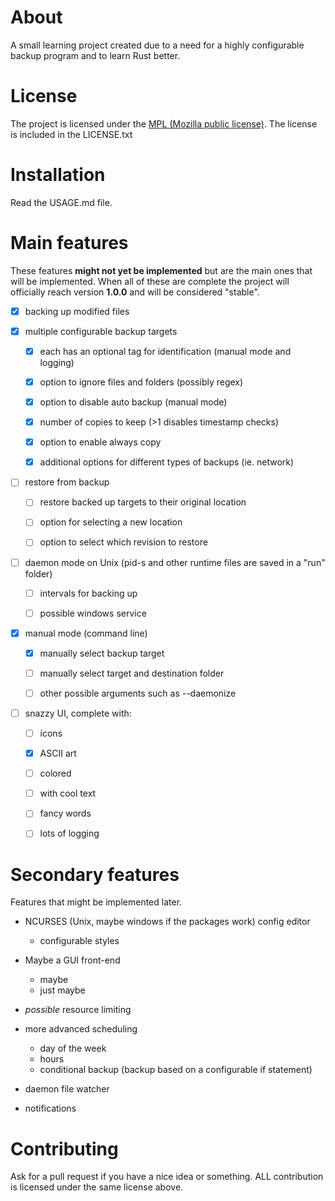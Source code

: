 
# About

A small learning project created due to a need for a highly configurable
backup program and to learn Rust better.

# License
The project is licensed under the [MPL (Mozilla public license)](https://www.mozilla.org/en-US/MPL/2.0/).
The license is included in the LICENSE.txt

# Installation
Read the USAGE.md file.

# Main features

These features **might not yet be implemented** but are the main ones that
will be implemented. When all of these are complete the project will officially
reach version **1.0.0** and will be considered "stable".

- [x] backing up modified files


- [x] multiple configurable backup targets
    - [x] each has an optional tag for identification (manual mode and logging)
    - [x] option to ignore files and folders (possibly regex)
    - [x] option to disable auto backup (manual mode)
    - [x] number of copies to keep (>1 disables timestamp checks)
    - [x] option to enable always copy
    - [x] additional options for different types of backups (ie. network)


- [ ] restore from backup
	- [ ] restore backed up targets to their original location
	- [ ] option for selecting a new location
	- [ ] option to select which revision to restore


- [ ] daemon mode on Unix (pid-s and other runtime files are saved in a "run" folder)
    - [ ] intervals for backing up
    - [ ] possible windows service


- [x] manual mode (command line)
	- [x] manually select backup target
	- [ ] manually select target and destination folder
	- [ ] other possible arguments such as --daemonize


- [ ] snazzy UI, complete with:
    - [ ] icons
    - [x] ASCII art
    - [ ] colored
    - [ ] with cool text
    - [ ] fancy words
    - [ ] lots of logging



# Secondary features

Features that might be implemented later.

- NCURSES (Unix, maybe windows if the packages work) config editor
    - configurable styles


- Maybe a GUI front-end
	- maybe
	- just maybe


- _possible_ resource limiting


- more advanced scheduling
    - day of the week
    - hours
    - conditional backup (backup based on a configurable if statement)


- daemon file watcher

- notifications

# Contributing

Ask for a pull request if you have a nice idea or something.
ALL contribution is licensed under the same license above.
